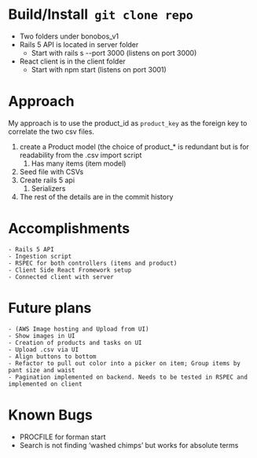 # Build/Install  `git clone repo`
- Two folders under bonobos_v1
- Rails 5 API is located in server folder 
    - Start with rails s --port 3000 (listens on port 3000)
- React client is in the client folder
    - Start with npm start (listens on port 3001)


# Approach

My approach is to use the product_id as `product_key` as the foreign key to correlate the two csv files. 
1. create a Product model (the choice of product_* is redundant but is for readability from the .csv import script
    1. Has many items (item model)
2. Seed file with CSVs
3. Create rails 5 api 
    1. Serializers
4. The rest of the details are in the commit history

# Accomplishments
    - Rails 5 API
    - Ingestion script
    - RSPEC for both controllers (items and product)
    - Client Side React Fromework setup
    - Connected client with server

# Future plans 
    - (AWS Image hosting and Upload from UI)
    - Show images in UI
    - Creation of products and tasks on UI
    - Upload .csv via UI
    - Align buttons to bottom
    - Refactor to pull out color into a picker on item; Group items by pant size and waist
    - Pagination implemented on backend. Needs to be tested in RSPEC and implemented on client

# Known Bugs
- PROCFILE for forman start
- Search is not finding ‘washed chimps’ but works for absolute terms





